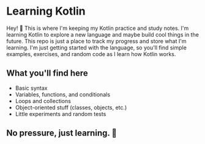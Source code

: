 # Learning Kotlin

Hey! 👋 This is where I'm keeping my Kotlin practice and study notes. I'm learning Kotlin to explore a new language and maybe build cool things in the future. This repo is just a place to track my progress and store what I'm learning.
I'm just getting started with the language, so you'll find simple examples, exercises, and random code as I learn how Kotlin works.

## What you'll find here

- Basic syntax  
- Variables, functions, and conditionals  
- Loops and collections  
- Object-oriented stuff (classes, objects, etc.)  
- Little experiments and random tests  

## No pressure, just learning. 🚀

